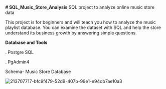 **# SQL_Music_Store_Analysis**
SQL project to analyze online music store data

This project is for beginners and will teach you how to analyze the music playlist database. You can examine the dataset with SQL and help the store understand its business growth by answering simple questions.

**Database and Tools**
  
  . Postgre SQL
 
  . PgAdmin4
  

 Schema- Music Store Database 
 
 ![213707717-bfc9f479-52d9-407b-99e1-e94db7ae10a3](https://github.com/krathore97/SQL_Music_Store_Analysis/assets/49058422/cbdc47da-7ad8-4798-b04b-c8f94f6f8077)
